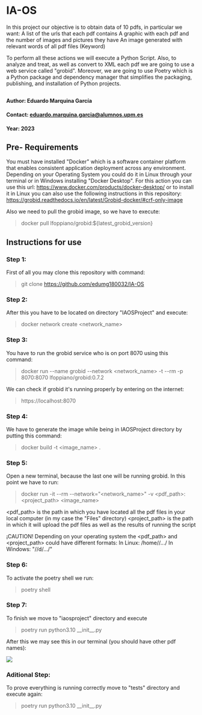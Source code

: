 # IA-OS
In this project our objective is to obtain data of 10 pdfs, in particular we want: 
         A list of the urls that each pdf contains
         A graphic with each pdf and the number of images and pictures they have
         An image generated with relevant words of all pdf files (Keyword)

To perform all these actions we will execute a Python Script. 
Also, to analyze and treat, as well as convert to XML each pdf we are going to use a web service called "grobid". 
Moreover, we are going to use Poetry which is a Python package and dependency manager that simplifies the packaging, publishing, and installation of Python projects.


## 
#### Author: Eduardo Marquina García
#### Contact: eduardo.marquina.garcia@alumnos.upm.es
#### Year: 2023

## Pre- Requirements
You must have installed "Docker" which is a software container platform that enables consistent application deployment across any environment. 
Depending on your Operating System you could do it in Linux through your terminal or in Windows installing "Docker Desktop". For this action you can use this url: https://www.docker.com/products/docker-desktop/ or to install it in Linux you can also use the following instructions in this repository: https://grobid.readthedocs.io/en/latest/Grobid-docker/#crf-only-image 

Also we need to pull the grobid image, so we have to execute:
> docker pull lfoppiano/grobid:${latest_grobid_version}


## Instructions for use
### Step 1: 
First of all you may clone this repository with command:  
> git clone https://github.com/edumg180032/IA-OS 

### Step 2:
After this you have to be located on directory "IAOSProject" and execute: 
> docker network create <network_name>

### Step 3:
You have to run the grobid service who is on port 8070 using this command:
> docker run --name grobid --network <network_name> -t --rm -p 8070:8070 lfoppiano/grobid:0.7.2 

We can check if grobid it's running properly by entering on the internet:  
> https://localhost:8070 


### Step 4:
We have to generate the image while being in IAOSProject directory by putting this command:
> docker build -t <image_name> .

### Step 5:
Open a new terminal, because the last one will be running grobid. 
In this point we have to run:
> docker run -it --rm --network="<network_name>" -v <pdf_path>:<project_path> <image_name> 

<pdf_path> is the path in which you have located all the pdf files in your local computer (in my case the "Files" directory)
<project_path> is the path in which it will upload the pdf files as well as the results of running the script

¡CAUTION!
Depending on your operating system the <pdf_path> and <project_path> could have different formats:
In Linux: /home/<username>/.../
In Windows: "//d/.../"

### Step 6:
To activate the poetry shell we run:
> poetry shell

### Step 7:
To finish we move to "iaosproject" directory and execute 
> poetry run python3.10 __init\_\_.py  


After this we may see this in our terminal (you should have other pdf names): 
         
         
![](https://github.com/edumg180032/IAOSProject/blob/main/captura.png)

         
         
         
         
         
         
### Aditional Step:
To prove everything is running correctly move to "tests" directory and execute again:
> poetry run python3.10 __init\_\_.py  
